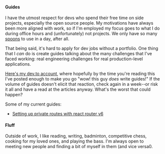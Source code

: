 #### Guides

I have the utmost respect for devs who spend their free time on side projects, especially the open source people. My motivations have always been more aligned with work, so if I'm employed my focus goes to what I do during office hours and (unfortunately) not projects. We only have so many [spoons](https://en.wikipedia.org/wiki/Spoon_theory) to use in a day, after all.

That being said, it's hard to apply for dev jobs without a portfolio. One thing that I _can_ do is create guides talking about the many challenges that I've faced working: real engineering challenges for real production-level applications.

[Here's my dev.to account](https://dev.to/kirby_aguilar), where hopefully by the time you're reading this I've posted enough to make you go "wow! this guy _does_ write guides!" If the volume of guides doesn't elicit that reaction, check again in a week--or risk it all and have a read at the articles anyway. What's the worst that could happen?

Some of my current guides:

- [Setting up private routes with react router v6](https://dev.to/kirby_aguilar/setting-up-private-routes-with-react-router-v6-527l)

#### Fluff

Outside of work, I like reading, writing, badminton, competitive chess, cooking for my loved ones, and playing the bass. I'm always open to meeting new people and finding a bit of myself in them (and vice versa0.
